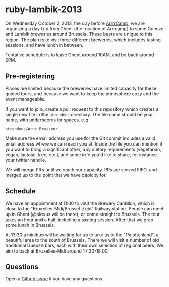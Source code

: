 ruby-lambik-2013
================

On Wednesday October 2, 2013, the day before [ArrrrCamp](http://arrrrcamp.be), we are organizing a day trip from Ghent (the location of Arrrcamp) to some Gueuze and Lambik breweries around Brussels. These beers are unique to this region. The plan is to visit three different breweries, which includes tasting sessions, and have lunch in between.

Tentative schedule is to leave Ghent around 10AM, and be back around 6PM.

## Pre-registering

Places are limited because the breweries have limited capacity for these guided tours, and because we want to keep the atmosphere cozy and the event manageable. 

If you want to join, create a pull request to this repository which creates a single new file in the `attendees` directory. The file name should be your name, with underscores for spaces. e.g.

```
attendees/Arne_Brasseur
```

Make sure the email address you use for the Git commit includes a valid email address where we can reach you at. Inside the file you can mention if you want to bring a significant other, any dietary requirements (vegetarian, vegan, lactose-free, etc.), and some info you'd like to share, for instance your twitter handle.

We will merge PRs until we reach our capacity. PRs are served FIFO, and merged up to the point that we have capicity for.

## Schedule

We have an appointment at 11:00 to visit the Brewery Cantillon, which is close to the "Bruxelles-Midi/Brussel-Zuid" Railway station. People can meet up in Ghent (@plexus will be there), or come straight to Brussels. The tour takes an hour and a half, including a tasting session. After that we grab some lunch in Brussels. 

At 13:30 a minibus will be waiting for us to take us to the "Pajottenland", a beautiful area to the south of Brussels. There we will visit a number of old traditional Gueuze bars, each with their own selection of regional beers. We aim to back at Bruxelles-Midi around 17:30-18:00.

## Questions

Open a [Github issue](https://github.com/ruby-lambik/ruby-lambik-2013/issues) if you have any questions.
